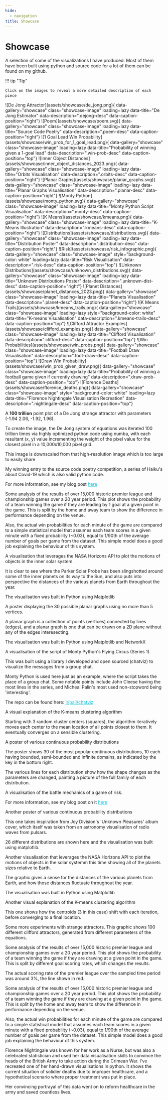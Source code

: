 ```yaml
---
hide:
  - navigation
title: Showcase
---
```


# Showcase

A selection of some of the visualizations I have produced. Most of them have been built using python and source code for a lot of them can be found on my github.

!!! tip "Tip"

    Click on the images to reveal a more detailed description of each piece


<div markdown class="showcase-content">
![De Jong Attractor](assets/showcase/de_jong.png){ data-gallery="showcase" class="showcase-image" loading=lazy data-title="De Jong Estimator" data-description=".dejong-desc" data-caption-position="right"}
![Poem](assets/showcase/poem.svg){ data-gallery="showcase" class="showcase-image" loading=lazy data-title="Source Code Poetry" data-description=".poem-desc" data-caption-position="right"}
![1 Goal Lead Win Probability](assets/showcase/win_prob_for_1_goal_lead.png){ data-gallery="showcase" class="showcase-image" loading=lazy data-title="Probability of winning given a 1-goal lead" data-description=".win-prob-desc" data-caption-position="top"}
![Inner Object Distances](assets/showcase/inner_object_distances_2023.png){ data-gallery="showcase" class="showcase-image" loading=lazy data-title="Orbits Visualisation" data-description=".orbits-desc" data-caption-position="right"}
![Planar Graphs](assets/showcase/planar_graphs.svg){ data-gallery="showcase" class="showcase-image" loading=lazy data-title="Planar Graphs Visualisation" data-description=".planar-desc" data-caption-position="right"}
![Monty Python](assets/showcase/monty_python.svg){ data-gallery="showcase" class="showcase-image" loading=lazy data-title="Monty Python Script Visualisation" data-description=".monty-desc" data-caption-position="right"}
![K Means](assets/showcase/kmeans.png){ data-gallery="showcase" class="showcase-image" loading=lazy data-title="K-Means Illustration" data-description=".kmeans-desc" data-caption-position="right"}
![Distributions](assets/showcase/distributions.svg){ data-gallery="showcase" class="showcase-image" loading=lazy data-title="Distribution Poster" data-description=".distribution-desc" data-caption-position="right"}
![Risk](assets/showcase/risk_infographic.png){ data-gallery="showcase" class="showcase-image" style="background-color: white" loading=lazy data-title="Risk Visualisation" data-description=".risk-desc" data-caption-position="top"}
![Unknown Distributions](assets/showcase/unknown_distributions.svg){ data-gallery="showcase" class="showcase-image" loading=lazy data-title="Unknown Distributions Poster" data-description=".unknown-dist-desc" data-caption-position="right"}
![Planet Distances](assets/showcase/planet_distances_2023.png){ data-gallery="showcase" class="showcase-image" loading=lazy data-title="Planets Visualisation" data-description=".planet-desc" data-caption-position="right"}
![K Means Trails](assets/showcase/kmeans_trails.png){ data-gallery="showcase" class="showcase-image" loading=lazy style="background-color: white" data-title="K-means Visualisation" data-description=".kmeans-trails-desc" data-caption-position="top"}
![Clifford Attractor Examples](assets/showcase/clifford_examples.png){ data-gallery="showcase" class="showcase-image" loading=lazy data-title="Clifford Visualisation" data-description=".clifford-desc" data-caption-position="top"}
![Win Probabilities](assets/showcase/win_probs.png){ data-gallery="showcase" class="showcase-image" loading=lazy data-title="Football Draw Visualisation" data-description=".foot-draw-desc" data-caption-position="top"}
![Draw Win Probability](assets/showcase/win_prob_given_draw.png){ data-gallery="showcase" class="showcase-image" loading=lazy data-title="Probability of winning a football game given if currently drawing" data-description=".draw-prob-desc" data-caption-position="top"}
![Florence Deaths](assets/showcase/florence_deaths.png){ data-gallery="showcase" class="showcase-image" style="background-color: white" loading=lazy data-title="Florence Nightingale Visualisation Recreation" data-description=".nightingale-desc" data-caption-position="top"}
</div>


<div class="glightbox-desc dejong-desc">
  <p>A <b>100 trillion</b> point plot of a De Jong strange attractor with parameters (-1.94 2.06, -1.92, 1.96).</p>
  <p>To create the image, the De Jong system of equations was iterated 100 trillion times via highly optimized python code using numba, with each resultant (x, y) value incrementing the weight of the pixel value for the closest pixel in a 10,000x10,000 pixel grid. 
  <p>This image is downscaled from that high-resolution image which is too large to easily share</p>
</div>

<div class="glightbox-desc poem-desc">
  <p>My winning entry to the source code poetry competition, a series of Haiku's about Covid-19 which is also valid python code.</p>
  <p>For more information, see my blog post 
  <a href="/blog/2020/11/source-code-poetry/" style="color: #00bdd6">here</a></p>
</div>

<div class="glightbox-desc win-prob-desc">
  <p>Some analysis of the results of over 15,000 historic premier league and championship games over a 20 year period. This plot shows the probability of a team winning the game if they are leading by 1 goal at a given point in the game. This is split by the home and away team to show the difference in performance depending on the venue.</p>
  <p>Also, the actual win probabilities for each minute of the game are compared to a simple statistical model that assumes each team scores in a given minute with a fixed probability (~0.03), equal to 1/90th of the average number of goals per game from the dataset. This simple model does a good job explaining the behaviour of this system.</p>
</div>

<div class="glightbox-desc orbits-desc">
  <p>A visualisation that leverages the NASA Horizons API to plot the motions of objects in the inner solar system.</p>
  <p>It is clear to see where the Parker Solar Probe has been slingshotted around some of the inner planets on its way to the Sun, and also puts into perspective the distances of the various planets from Earth throughout the year.</p>
  <p>The visualisation was built in Python using Matplotlib</p>
</div>

<div class="glightbox-desc planar-desc">
  <p>A poster displaying the 30 possible planar graphs using no more than 5 vertices.</p>
  <p>A planar graph is a collection of points (vertices) connected by lines (edges), and a planar graph is one that can be drawn on a 2D plane without any of the edges interesecting.</p>
  <p>The visualisation was built in Python using Matplotlib and NetworkX</p>
</div>

<div class="glightbox-desc monty-desc">
  <p>A visualisation of the script of Monty Python's Flying Circus (Series 1).</p>
  <p>This was built using a library I developed and open sourced (chatviz) to visualize the messages from a group chat.</p>
  <p>Monty Python is used here just as an example, where the script takes the place of a group chat. Some notable points include John Cleese having the most lines in the series, and Micheal Palin's most used non-stopword being 'interesting'.</p>
  <p>The repo can be found here: 
  <a href="https://github.com/lrjball/chatviz" style="color: #00bdd6">lrjball/chatviz</a></p>
</div>

<div class="glightbox-desc kmeans-desc">
  <p>A visual explanation of the K-means clustering algorithm</p>
  <p>Starting with 3 random cluster centers (squares), the algorithm iteratively moves each center to the mean location of all points closest to them. It eventually converges on a sensible clustering.</p>
</div>

<div class="glightbox-desc distribution-desc">
  <p>A poster of various continuous probability distributions</p>
  <p>The poster shows 30 of the most popular continuous distributions, 10 each having bounded, semi-bounded and infinite domains, as indicated by the key in the bottom right.</p>
  <p>The various lines for each distribution show how the shape changes as the parameters are changed, painting a picture of the full family of each distribution.</p>
</div>

<div class="glightbox-desc risk-desc">
  <p>A visualisation of the battle mechanics of a game of risk.</p>
  <p>For more information, see my blog post on it <a href="/blog/2023/06/how-risky-is-risk/" style="color: #00bdd6">here</a></p>
</div>

<div class="glightbox-desc unknown-dist-desc">
  <p>Another poster of various continuous probability distributions</p>
  <p>This one takes inspiration from Joy Division's 'Unknown Pleasures' album cover, which itself was taken from an astronomy visualisation of radio waves from pulsars.</p>
  <p>26 different distributions are shown here and the visualisation was built using matplotlib.</p>
</div>

<div class="glightbox-desc planet-desc">
  <p>Another visualisation that leverages the NASA Horizons API to plot the motions of objects in the solar systemm this time showing all of the planets sizes relative to Earth.</p>
  <p>The graphic gives a sense for the distances of the various planets from Earth, and how those distances fluctuate throughout the year.</p>
  <p>The visualisation was built in Python using Matplotlib</p>
</div>

<div class="glightbox-desc kmeans-trails-desc">
  <p>Another visual explanation of the K-means clustering algorithm</p>
  <p>This one shows how the centroids (3 in this case) shift with each iteration, before converging to a final location.</p>
</div>

<div class="glightbox-desc clifford-desc">
  <p>Some more experiments with strange attractors. This graphic shows 100 different clifford attractors, generated from different parameters of the equations.</p>
</div>

<div class="glightbox-desc foot-draw-desc">
  <p>Some analysis of the results of over 15,000 historic premier league and championship games over a 20 year period. This plot shows the probability of a team winning the game if they are drawing at a given point in the game. This is split by different goal scoring rates, which changes the results.</p>
  <p>The actual scoring rate of the premier league over the sampled time period was around 3%, the line shown in red.</p>
</div>

<div class="glightbox-desc draw-prob-desc">
  <p>Some analysis of the results of over 15,000 historic premier league and championship games over a 20 year period. This plot shows the probability of a team winning the game if they are drawing at a given point in the game. This is split by the home and away team to show the difference in performance depending on the venue.</p>
  <p>Also, the actual win probabilities for each minute of the game are compared to a simple statistical model that assumes each team scores in a given minute with a fixed probability (~0.03), equal to 1/90th of the average number of goals per game from the dataset. This simple model does a good job explaining the behaviour of this system.</p>
</div>

<div class="glightbox-desc nightingale-desc">
  <p>Florence Nightingale was known for her work as a Nurse, but was also a celebrated statistician and used her data visualisation skills to convince the heads of the British Army to take action during the Crimean War. I've recreated one of her hand-drawn visualisations in python. It shows the current situation of solidier deaths due to improper healthcare, and a hypothetical scenario where proper treatment was put in place.</p>
  <p>Her convincing portrayal of this data went on to reform healthcare in the army and saved countless lives.</p>
</div>